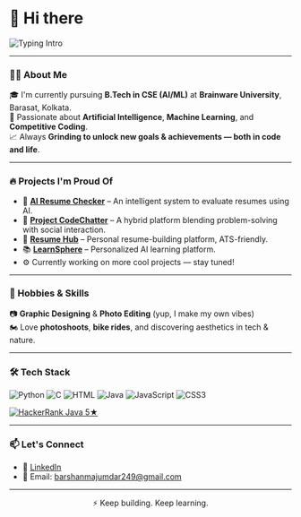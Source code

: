 <h1>👋 Hi there </h1>  

<p align="center">

![Typing Intro](https://readme-typing-svg.demolab.com?font=Fira+Code&size=25&pause=1500&color=FF0000&width=1000&lines=Hi,+I+am+Barshan,+a+Machine+Learning+Engineer+%26+Frontend+Dev.;Currently+pursuing+B.Tech+in+CSE+(AI/ML)+from+Brainware+University.;Keen+on+exploring+different+devs+%26+tricks.;Love+to+gather+knowledge+%26+do+something+interesting.;If+you're+also+keen+on+these,+scroll+down+to+reach+me+out.)

</p>



---

### 🧑‍🎓 About Me

🎓 I'm currently pursuing **B.Tech in CSE (AI/ML)** at **Brainware University**, Barasat, Kolkata.  
🧠 Passionate about **Artificial Intelligence**, **Machine Learning**, and **Competitive Coding**.  
📈 Always **Grinding to unlock new goals & achievements — both in code and life**.

---

### 🔥 Projects I'm Proud Of

- 💼 **[AI Resume Checker](https://github.com/Barshan-Majumdar/AI-Resume-Checker)** – An intelligent system to evaluate resumes using AI.  
- 💬 **[Project CodeChatter](https://github.com/Barshan-Majumdar/codechat-connect-compete)** – A hybrid platform blending problem-solving with social interaction.  
- 📄 **[Resume Hub](https://github.com/Barshan-Majumdar/ResumeHub.git)** – Personal resume-building platform, ATS-friendly.  
- 📚 **[LearnSphere](https://github.com/Barshan-Majumdar/LearnSphere.git)** – Personalized AI learning platform.  
- ⚙️ Currently working on more cool projects — stay tuned!

---

### 🎨 Hobbies & Skills

📷 **Graphic Designing** & **Photo Editing** (yup, I make my own vibes)  
🏍️ Love **photoshoots**, **bike rides**, and discovering aesthetics in tech & nature.

---

### 🛠️ Tech Stack

![Python](https://img.shields.io/badge/Python-3670A0?style=for-the-badge&logo=python&logoColor=fff)
![C](https://img.shields.io/badge/C-00599C?style=for-the-badge&logo=c&logoColor=white)
![HTML](https://img.shields.io/badge/HTML-E34F26?style=for-the-badge&logo=html5&logoColor=white)
![Java](https://img.shields.io/badge/Java-007396?style=for-the-badge&logo=java&logoColor=white)
![JavaScript](https://img.shields.io/badge/JavaScript-F7DF1E?style=for-the-badge&logo=javascript&logoColor=black)
![CSS3](https://img.shields.io/badge/CSS3-1572B6?style=for-the-badge&logo=css3&logoColor=white)


[![HackerRank Java 5★](https://img.shields.io/badge/HackerRank-Java-5-stars-brightgreen?style=for-the-badge&logo=hackerrank&logoColor=white)](https://www.hackerrank.com/profile/barshanmajumdar1)

---

### 📫 Let's Connect

- 🔗 [LinkedIn](https://linkedin.com/in/barshan-majumdar)  
- 📧 Email: barshanmajumdar249@gmail.com  

---

<p align="center">⚡ Keep building. Keep learning.</p>
